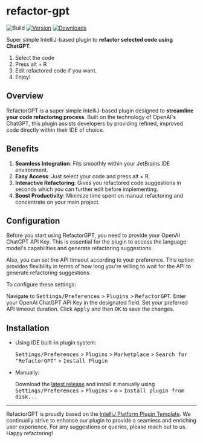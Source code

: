 # refactor-gpt

![Build](https://github.com/lauvsong/refactor-gpt/workflows/Build/badge.svg)
[![Version](https://img.shields.io/jetbrains/plugin/v/PLUGIN_ID.svg)](https://plugins.jetbrains.com/plugin/PLUGIN_ID)
[![Downloads](https://img.shields.io/jetbrains/plugin/d/PLUGIN_ID.svg)](https://plugins.jetbrains.com/plugin/PLUGIN_ID)

<!-- Plugin description -->
Super simple IntelliJ-based plugin to **refactor selected code using ChatGPT**.
1. Select the code
2. Press alt + R
4. Edit refactored code if you want.
5. Enjoy!
<!-- Plugin description end -->

## Overview
RefactorGPT is a super simple IntelliJ-based plugin designed to **streamline your code refactoring process**.
Built on the technology of OpenAI's ChatGPT, this plugin assists developers by providing refined, improved code directly within their IDE of choice.

## Benefits
1. **Seamless Integration**: Fits smoothly within your JetBrains IDE environment.
2. **Easy Access**: Just select your code and press alt + R.
3. **Interactive Refactoring**: Gives you refactored code suggestions in seconds which you can further edit before implementing.
4. **Boost Productivity**: Minimize time spent on manual refactoring and concentrate on your main project.

## Configuration
Before you start using RefactorGPT, you need to provide your OpenAI ChatGPT API Key. This is essential for the plugin to access the language model's capabilities and generate refactoring suggestions.

Also, you can set the API timeout according to your preference. This option provides flexibility in terms of how long you're willing to wait for the API to generate refactoring suggestions.

To configure these settings:

Navigate to <kbd>Settings/Preferences</kbd> > <kbd>Plugins</kbd> > <kbd>RefactorGPT</kbd>.
Enter your OpenAI ChatGPT API Key in the designated field.
Set your preferred API timeout duration.
Click <kbd>Apply</kbd> and then <kbd>OK</kbd> to save the changes.

## Installation

- Using IDE built-in plugin system:

  <kbd>Settings/Preferences</kbd> > <kbd>Plugins</kbd> > <kbd>Marketplace</kbd> > <kbd>Search for "RefactorGPT"</kbd> >
  <kbd>Install Plugin</kbd>

- Manually:

  Download the [latest release](https://github.com/lauvsong/refactor-gpt/releases/latest) and install it manually using
  <kbd>Settings/Preferences</kbd> > <kbd>Plugins</kbd> > <kbd>⚙️</kbd> > <kbd>Install plugin from disk...</kbd>


---
RefactorGPT is proudly based on the [IntelliJ Platform Plugin Template][template]. We continually strive to enhance our plugin to provide a seamless and enriching user experience. For any suggestions or queries, please reach out to us. Happy refactoring!

[template]: https://github.com/JetBrains/intellij-platform-plugin-template
[docs:plugin-description]: https://plugins.jetbrains.com/docs/intellij/plugin-user-experience.html#plugin-description-and-presentation
